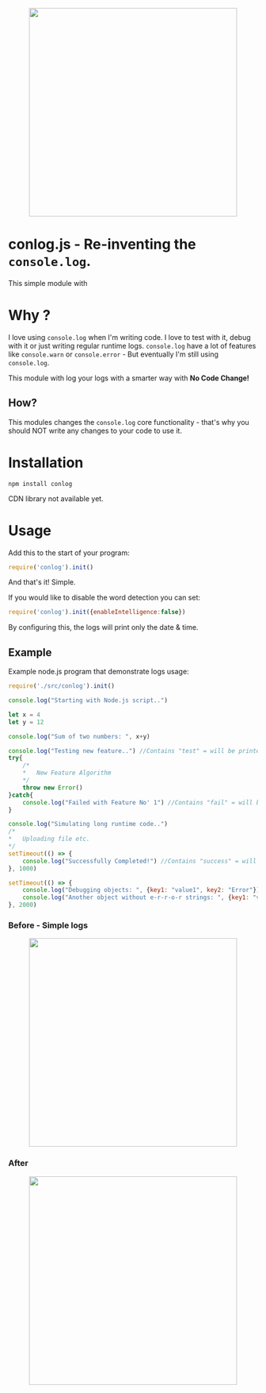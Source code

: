 
<p align="center">
  <img width="420"src="https://i.ibb.co/7S37fqL/conlog.png">
</p>

# conlog.js - Re-inventing the `console.log`.
This simple module with 

# Why ?
I love using `console.log` when I'm writing code. I love to test with it, debug with it or just writing regular runtime logs.
`console.log` have a lot of features like `console.warn` or `console.error` - But eventually I'm still using `console.log`. 

This module with log your logs with a smarter way with **No Code Change!** 

## How?
This modules changes the `console.log` core functionality - that's why you should NOT write any changes to your code to use it.

# Installation

```
npm install conlog
```

CDN library not available yet.

# Usage

Add this to the start of your program:
```javascript
require('conlog').init()
```
And that's it! Simple.

If you would like to disable the word detection you can set:
```javascript
require('conlog').init({enableIntelligence:false})
```
By configuring this, the logs will print only the date & time.

## Example

Example node.js program that demonstrate logs usage:

```javascript
require('./src/conlog').init()

console.log("Starting with Node.js script..")

let x = 4
let y = 12

console.log("Sum of two numbers: ", x+y)

console.log("Testing new feature..") //Contains "test" = will be printed in pink color
try{
	/*
	*	New Feature Algorithm
	*/
	throw new Error()
}catch{
	console.log("Failed with Feature No' 1") //Contains "fail" = will be printed in red color
}

console.log("Simulating long runtime code..")
/*
*	Uploading file etc.
*/
setTimeout(() => {
	console.log("Successfully Completed!") //Contains "success" = will be printed in green color
}, 1000)

setTimeout(() => {
	console.log("Debugging objects: ", {key1: "value1", key2: "Error"}) //Contains "error" = will be printed in red color
	console.log("Another object without e-r-r-o-r strings: ", {key1: "value1", key2: "val2"}) //Not contains any special keys, will be printed in white
}, 2000)

```

### Before - Simple logs

<p align="center">
  <img width="420"src="https://i.ibb.co/vmbc6n4/beforef.png">
</p>

### After

<p align="center">
  <img width="420"src="https://i.ibb.co/6Y6QGPf/afterf.png">
</p>


